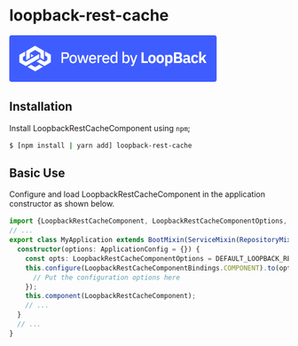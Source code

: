 # loopback-rest-cache

[![LoopBack](https://github.com/loopbackio/loopback-next/raw/master/docs/site/imgs/branding/Powered-by-LoopBack-Badge-(blue)-@2x.png)](http://loopback.io/)

## Installation

Install LoopbackRestCacheComponent using `npm`;

```sh
$ [npm install | yarn add] loopback-rest-cache
```

## Basic Use

Configure and load LoopbackRestCacheComponent in the application constructor
as shown below.

```ts
import {LoopbackRestCacheComponent, LoopbackRestCacheComponentOptions, DEFAULT_LOOPBACK_REST_CACHE_OPTIONS} from 'loopback-rest-cache';
// ...
export class MyApplication extends BootMixin(ServiceMixin(RepositoryMixin(RestApplication))) {
  constructor(options: ApplicationConfig = {}) {
    const opts: LoopbackRestCacheComponentOptions = DEFAULT_LOOPBACK_REST_CACHE_OPTIONS;
    this.configure(LoopbackRestCacheComponentBindings.COMPONENT).to(opts);
      // Put the configuration options here
    });
    this.component(LoopbackRestCacheComponent);
    // ...
  }
  // ...
}
```
